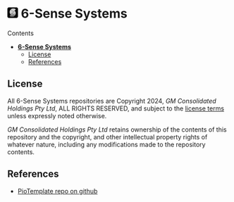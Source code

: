 # [![Github Repo](https://github.com/6SenseSystems/.github/blob/main/.img/LOGO_24.png)](https://github.com/6SenseSystems)  **6-Sense Systems**


Contents
- [  **6-Sense Systems**](#--6-sense-systems)
  - [License](#license)
  - [References](#references)

## License

All 6-Sense Systems repositories are Copyright 2024, *GM Consolidated Holdings Pty Ltd*, ALL RIGHTS RESERVED, and subject to the [license terms](https://github.com/6SenseSystems/.github/blob/main/LICENSE) unless expressly noted otherwise.

*GM Consolidated Holdings Pty Ltd* retains ownership of the contents of this repository and the copyright, and other intellectual property rights of whatever nature, including any modifications made to the repository contents. 

## References
* [PioTemplate repo on github](https://github.com/6SenseSystems/PioTemplate)


<!--
## Hi there 👋



**Here are some ideas to get you started:**

🙋‍♀️ A short introduction - what is your organization all about?
🌈 Contribution guidelines - how can the community get involved?
👩‍💻 Useful resources - where can the community find your docs? Is there anything else the community should know?
🍿 Fun facts - what does your team eat for breakfast?
🧙 Remember, you can do mighty things with the power of [Markdown](https://docs.github.com/github/writing-on-github/getting-started-with-writing-and-formatting-on-github/basic-writing-and-formatting-syntax)


[![SV Sunny Spells](https://github.com/Sunny-Spells-Network/.github/blob/main/assets/Bavaria.png?raw=true "SV Sunny Spells")](https://svsunnyspells.com)

-->

